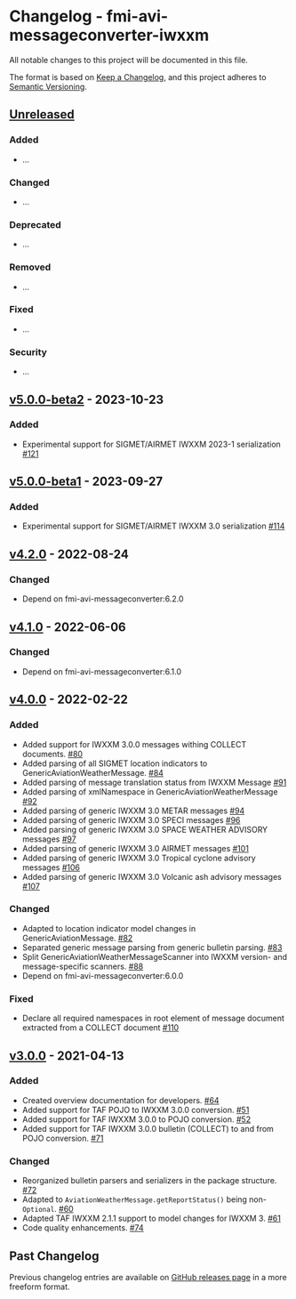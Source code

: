 # Changelog - fmi-avi-messageconverter-iwxxm

All notable changes to this project will be documented in this file.

The format is based on [Keep a Changelog](https://keepachangelog.com/en/1.0.0/), and this project adheres
to [Semantic Versioning](https://semver.org/spec/v2.0.0.html).

## [Unreleased]

### Added

- ...

### Changed

- ...

### Deprecated

- ...

### Removed

- ...

### Fixed

- ...

### Security

- ...

## [v5.0.0-beta2] - 2023-10-23

### Added

- Experimental support for SIGMET/AIRMET IWXXM 2023-1 serialization [#121]

## [v5.0.0-beta1] - 2023-09-27

### Added

- Experimental support for SIGMET/AIRMET IWXXM 3.0 serialization [#114]

## [v4.2.0] - 2022-08-24

### Changed

- Depend on fmi-avi-messageconverter:6.2.0

## [v4.1.0] - 2022-06-06

### Changed

- Depend on fmi-avi-messageconverter:6.1.0

## [v4.0.0] - 2022-02-22

### Added

- Added support for IWXXM 3.0.0 messages withing COLLECT documents. [#80]
- Added parsing of all SIGMET location indicators to GenericAviationWeatherMessage. [#84]
- Added parsing of message translation status from IWXXM Message [#91]
- Added parsing of xmlNamespace in GenericAviationWeatherMessage [#92]
- Added parsing of generic IWXXM 3.0 METAR messages [#94]
- Added parsing of generic IWXXM 3.0 SPECI messages [#96]
- Added parsing of generic IWXXM 3.0 SPACE WEATHER ADVISORY messages [#97]
- Added parsing of generic IWXXM 3.0 AIRMET messages [#101]
- Added parsing of generic IWXXM 3.0 Tropical cyclone advisory messages [#106]
- Added parsing of generic IWXXM 3.0 Volcanic ash advisory messages [#107]

### Changed

- Adapted to location indicator model changes in GenericAviationMessage. [#82]
- Separated generic message parsing from generic bulletin parsing. [#83]
- Split GenericAviationWeatherMessageScanner into IWXXM version- and message-specific scanners. [#88]
- Depend on fmi-avi-messageconverter:6.0.0

### Fixed
- Declare all required namespaces in root element of message document extracted from a COLLECT document [#110]

## [v3.0.0] - 2021-04-13

### Added

- Created overview documentation for developers. [#64]
- Added support for TAF POJO to IWXXM 3.0.0 conversion. [#51]
- Added support for TAF IWXXM 3.0.0 to POJO conversion. [#52]
- Added support for TAF IWXXM 3.0.0 bulletin (COLLECT) to and from POJO conversion. [#71]

### Changed

- Reorganized bulletin parsers and serializers in the package structure. [#72]
- Adapted to `AviationWeatherMessage.getReportStatus()` being non-`Optional`. [#60]
- Adapted TAF IWXXM 2.1.1 support to model changes for IWXXM 3. [#61]
- Code quality enhancements. [#74]

## Past Changelog

Previous changelog entries are available
on [GitHub releases page](https://github.com/fmidev/fmi-avi-messageconverter-iwxxm/releases) in a more freeform format.

[Unreleased]: https://github.com/fmidev/fmi-avi-messageconverter-iwxxm/compare/fmi-avi-messageconverter-iwxxm-4.2.0...HEAD

[v5.0.0-beta2]: https://github.com/fmidev/fmi-avi-messageconverter-iwxxm/releases/tag/fmi-avi-messageconverter-iwxxm-5.0.0-beta2

[v5.0.0-beta1]: https://github.com/fmidev/fmi-avi-messageconverter-iwxxm/releases/tag/fmi-avi-messageconverter-iwxxm-5.0.0-beta1

[v4.2.0]: https://github.com/fmidev/fmi-avi-messageconverter-iwxxm/releases/tag/fmi-avi-messageconverter-iwxxm-4.2.0

[v4.1.0]: https://github.com/fmidev/fmi-avi-messageconverter-iwxxm/releases/tag/fmi-avi-messageconverter-iwxxm-4.1.0

[v4.0.0]: https://github.com/fmidev/fmi-avi-messageconverter-iwxxm/releases/tag/fmi-avi-messageconverter-iwxxm-4.0.0

[v3.0.0]: https://github.com/fmidev/fmi-avi-messageconverter-iwxxm/releases/tag/fmi-avi-messageconverter-iwxxm-3.0.0

[#51]:https://github.com/fmidev/fmi-avi-messageconverter-iwxxm/issues/51

[#52]:https://github.com/fmidev/fmi-avi-messageconverter-iwxxm/issues/52

[#60]:https://github.com/fmidev/fmi-avi-messageconverter-iwxxm/issues/60

[#61]:https://github.com/fmidev/fmi-avi-messageconverter-iwxxm/issues/61

[#64]:https://github.com/fmidev/fmi-avi-messageconverter-iwxxm/issues/64

[#71]:https://github.com/fmidev/fmi-avi-messageconverter-iwxxm/issues/71

[#72]:https://github.com/fmidev/fmi-avi-messageconverter-iwxxm/issues/72

[#74]:https://github.com/fmidev/fmi-avi-messageconverter-iwxxm/issues/74

[#80]:https://github.com/fmidev/fmi-avi-messageconverter-iwxxm/issues/80

[#82]:https://github.com/fmidev/fmi-avi-messageconverter-iwxxm/issues/82

[#83]:https://github.com/fmidev/fmi-avi-messageconverter-iwxxm/issues/83

[#84]:https://github.com/fmidev/fmi-avi-messageconverter-iwxxm/issues/84

[#88]:https://github.com/fmidev/fmi-avi-messageconverter-iwxxm/issues/88

[#91]: https://github.com/fmidev/fmi-avi-messageconverter-iwxxm/issues/91

[#92]: https://github.com/fmidev/fmi-avi-messageconverter-iwxxm/issues/92

[#94]: https://github.com/fmidev/fmi-avi-messageconverter-iwxxm/issues/94

[#96]: https://github.com/fmidev/fmi-avi-messageconverter-iwxxm/issues/96

[#97]: https://github.com/fmidev/fmi-avi-messageconverter-iwxxm/issues/97

[#101]: https://github.com/fmidev/fmi-avi-messageconverter-iwxxm/issues/101

[#106]: https://github.com/fmidev/fmi-avi-messageconverter-iwxxm/issues/106

[#107]: https://github.com/fmidev/fmi-avi-messageconverter-iwxxm/issues/107

[#110]: https://github.com/fmidev/fmi-avi-messageconverter-iwxxm/issues/110

[#114]: https://github.com/fmidev/fmi-avi-messageconverter-iwxxm/pull/114

[#121]: https://github.com/fmidev/fmi-avi-messageconverter-iwxxm/pull/121